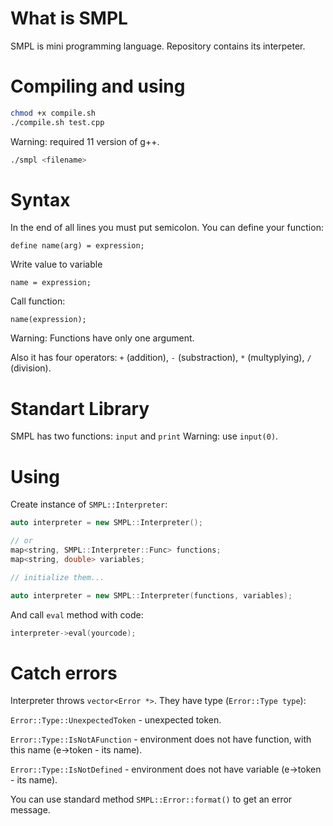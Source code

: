 # What is SMPL
SMPL is mini programming language. Repository contains its interpeter.

# Compiling and using
```sh
chmod +x compile.sh
./compile.sh test.cpp
```
Warning: required 11 version of g++.

```sh
./smpl <filename>
```

# Syntax

In the end of all lines you must put semicolon.
You can define your function:
```
define name(arg) = expression;
```
Write value to variable
```
name = expression;
```
Call function:
```
name(expression);
```
Warning: Functions have only one argument.

Also it has four operators: `+` (addition), `-` (substraction), `*` (multyplying), `/` (division).

# Standart Library
SMPL has two functions: `input` and `print`
Warning: use `input(0)`.

# Using

Create instance of `SMPL::Interpreter`:
```cpp
auto interpreter = new SMPL::Interpreter();

// or
map<string, SMPL::Interpreter::Func> functions;
map<string, double> variables;

// initialize them...

auto interpreter = new SMPL::Interpreter(functions, variables);
```
And call `eval` method with code:
```cpp
interpreter->eval(yourcode);
```

# Catch errors
Interpreter throws `vector<Error *>`.
They have type (`Error::Type type`):

`Error::Type::UnexpectedToken` - unexpected token.

`Error::Type::IsNotAFunction` - environment does not have function, with this name (e->token - its name).

`Error::Type::IsNotDefined` - environment does not have variable (e->token - its name).

You can use standard method `SMPL::Error::format()` to get an error message.
